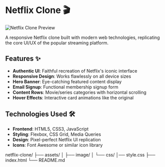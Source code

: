 # Netflix Clone 🎬

![Netflix Clone Preview](assets/images/Netflix_Clone.png)

A responsive Netflix clone built with modern web technologies, replicating the core UI/UX of the popular streaming platform.

## Features ✨

- **Authentic UI**: Faithful recreation of Netflix's iconic interface
- **Responsive Design**: Works flawlessly on all device sizes
- **Hero Banner**: Eye-catching featured content display
- **Email Signup**: Functional membership signup form
- **Content Rows**: Movie/series categories with horizontal scrolling
- **Hover Effects**: Interactive card animations like the original

## Technologies Used 🛠️

- **Frontend**: HTML5, CSS3, JavaScript
- **Styling**: Flexbox, CSS Grid, Media Queries
- **Design**: Pixel-perfect Netflix UI replication
- **Icons**: Font Awesome or similar icon library


netflix-clone/
├── assets/
│ ├── image/
│ └── css/
│── style.css
├── index.html
└── README.md
